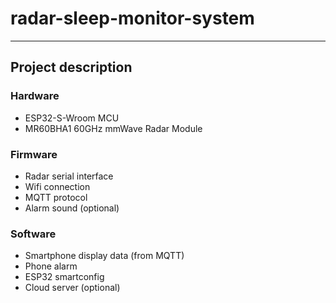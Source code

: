 # radar-sleep-monitor-system
---
## Project description
### Hardware
- ESP32-S-Wroom MCU
- MR60BHA1 60GHz mmWave Radar Module

### Firmware
- Radar serial interface
- Wifi connection
- MQTT protocol
- Alarm sound (optional)

### Software
- Smartphone display data (from MQTT)
- Phone alarm
- ESP32 smartconfig
- Cloud server (optional)